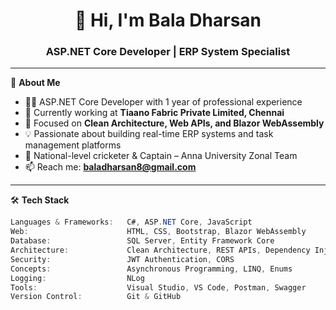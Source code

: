 <!-- GitHub Profile README for Bala Dharsan -->

<h1 align="center">👋 Hi, I'm Bala Dharsan</h1>
<h3 align="center">ASP.NET Core Developer | ERP System Specialist</h3>

---

🌟 **About Me**  
- 🧑‍💻 ASP.NET Core Developer with 1 year of professional experience  
- 🏢 Currently working at **Tiaano Fabric Private Limited, Chennai**  
- 💼 Focused on **Clean Architecture, Web APIs, and Blazor WebAssembly**  
- 💡 Passionate about building real-time ERP systems and task management platforms  
- 🏏 National-level cricketer & Captain – Anna University Zonal Team  
- 📫 Reach me: **baladharsan8@gmail.com**

---

🛠️ **Tech Stack**

```csharp
Languages & Frameworks:   C#, ASP.NET Core, JavaScript  
Web:                      HTML, CSS, Bootstrap, Blazor WebAssembly  
Database:                 SQL Server, Entity Framework Core  
Architecture:             Clean Architecture, REST APIs, Dependency Injection  
Security:                 JWT Authentication, CORS  
Concepts:                 Asynchronous Programming, LINQ, Enums  
Logging:                  NLog  
Tools:                    Visual Studio, VS Code, Postman, Swagger  
Version Control:          Git & GitHub  
